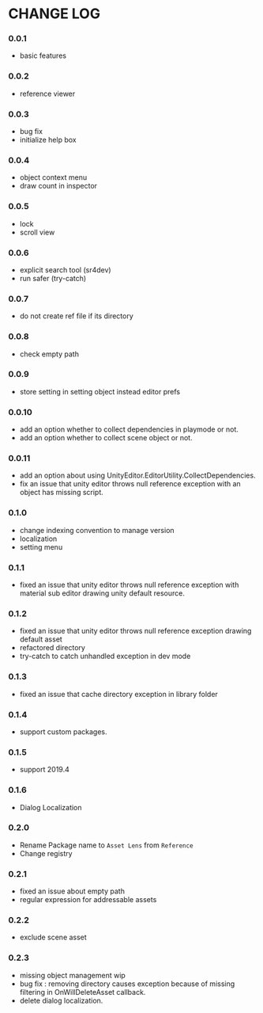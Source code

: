 # CHANGE LOG

### 0.0.1

- basic features

### 0.0.2

- reference viewer

### 0.0.3

- bug fix
- initialize help box

### 0.0.4

- object context menu
- draw count in inspector

### 0.0.5

- lock
- scroll view

### 0.0.6

- explicit search tool (sr4dev)
- run safer (try-catch)

### 0.0.7

- do not create ref file if its directory

### 0.0.8

- check empty path

### 0.0.9

- store setting in setting object instead editor prefs

### 0.0.10

- add an option whether to collect dependencies in playmode or not.
- add an option whether to collect scene object or not.

### 0.0.11

- add an option about using UnityEditor.EditorUtility.CollectDependencies.
- fix an issue that unity editor throws null reference exception with an object has missing script.

### 0.1.0

- change indexing convention to manage version
- localization
- setting menu

### 0.1.1

- fixed an issue that unity editor throws null reference exception with material sub editor drawing unity default resource.

### 0.1.2

- fixed an issue that unity editor throws null reference exception drawing default asset
- refactored directory
- try-catch to catch unhandled exception in dev mode 

### 0.1.3

- fixed an issue that cache directory exception in library folder

### 0.1.4

- support custom packages.

### 0.1.5
- support 2019.4

### 0.1.6

- Dialog Localization

### 0.2.0

- Rename Package name to `Asset Lens` from `Reference`
- Change registry

### 0.2.1

- fixed an issue about empty path
- regular expression for addressable assets

### 0.2.2

- exclude scene asset

### 0.2.3

- missing object management wip
- bug fix : removing directory causes exception because of missing filtering in OnWillDeleteAsset callback.
- delete dialog localization.